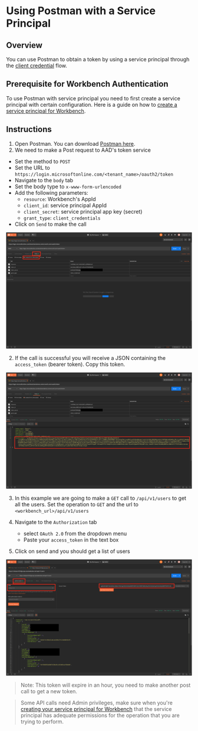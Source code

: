 # Using Postman with a Service Principal

## Overview
You can use Postman to obtain a token by using a service principal through the [client credential](https://docs.microsoft.com/en-us/azure/active-directory/develop/v1-oauth2-client-creds-grant-flow) flow.


## Prerequisite for Workbench Authentication
To use Postman with service principal you need to first create a service principal with certain configuration. Here is a guide on how to [create a service principal for Workbench](../../scripts/workbench-serviceprincipal).

## Instructions 
1. Open Postman. You can download [Postman here](https://www.getpostman.com/downloads/). 
2. We need to make a Post request to AAD's token service
  * Set the method to `POST`
  * Set the URL to `https://login.microsoftonline.com/<tenant_name>/oauth2/token`
  * Navigate to the `body` tab
  * Set the body type to `x-www-form-urlencoded`
  * Add the following parameters:
     * `resource`: Workbench's AppId
     * `client_id`: service principal AppId
     * `client_secret`: service principal app key (secret)
     * `grant_type`: `client_credentials`
  * Click on `Send` to make the call

![get token](./media/token-call.png)

2. If the call is successful you will receive a JSON containing the `access_token` (bearer token). Copy this token.

![token](./media/token.png)

3. In this example we are going to make a `GET` call to `/api/v1/users` to get all the users. Set the operation to `GET` and the url to `<workbench_url>/api/v1/users`

4. Navigate to the `Authorization` tab
	* select `OAuth 2.0` from the dropdown menu
	* Paste your `access_token` in the text box

5. Click on send and you should get a list of users

![api call](./media/call.png)


> Note: This token will expire in an hour, you need to make another post call to get a new token.
 
> Some API calls need Admin privileges, make sure when you're [creating your service principal for Workbench](../../scripts/workbench-serviceprincipal) that the service principal has adequate permissions for the operation that you are trying to perform. 
